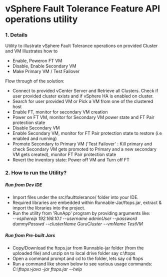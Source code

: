# vSphere Fault Tolerance Feature API operations utility
### 1. Details
Utility to illustrate vSphere Fault Tolerance operations on provided Cluster and VM 
Illustrates how to 
 * Enable, Poweron FT VM
 * Disable, Enable Secondary VM
 * Make Primary VM / Test Failover
 
Flow through of the solution:
 * Connect to provided vCenter Server and Retrieve all Clusters. Check if user provided cluster exists and if vSphere HA is enabled on cluster.
 * Search for user provided VM or Pick a VM from one of the clustered host
 * Enable FT, monitor for secondary VM creation
 * Power on FT VM, monitor for Secondary VM power state and FT Pair protection state
 * Disable Secondary VM
 * Enable Secondary VM, monitor for FT Pair protection state to restore (i.e enabled and running)
 * Promote Secondary to Primary VM ('Test Failover' : Kill primary and check Secondary VM gets promoted to Primary and a new secondary VM gets created), monitor FT Pair protection state
 * Revert the inventory state: Power off VM and Turn off FT
  
### 2. How to run the Utility?
##### Run from Dev IDE

 * Import files under the src/faulttolerance/ folder into your IDE.
 * Required libraries are embedded within Runnable-Jar/ftops.jar, extract & import the libraries into the project.
 *  Run the utility from 'RunApp' program by providing arguments like:  
 _--vsphereip 192.168.10.1 --username adminUser --password dummyPasswd --clusterName GuruCluster --vmName TestVM_


##### Run from Pre-built Jars
 * Copy/Download the ftops.jar from Runnable-jar folder (from the uploaded file) and unzip on to local drive folder say c:\ftops
 * Open a command prompt and cd to the folder, lets say cd ftops
 * Run a command like shown below to see various usage commands:  
 _C:\ftops>java -jar ftops.jar --help_
